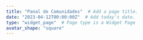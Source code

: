 ```yaml
---
title: "Panal de Comunidades"  # Add a page title.
date: "2023-04-12T00:00:00Z"  # Add today's date.
type: "widget_page"  # Page type is a Widget Page
avatar_shape: "square"
---
```


